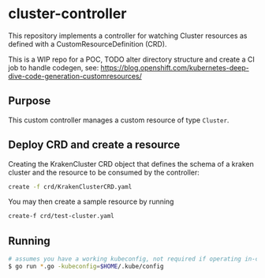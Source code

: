 # cluster-controller

This repository implements a controller for watching Cluster resources as
defined with a CustomResourceDefinition (CRD).

This is a WIP repo for a POC, TODO alter directory structure and create a CI job to handle codegen, see: https://blog.openshift.com/kubernetes-deep-dive-code-generation-customresources/

## Purpose

This custom controller manages a custom resource of type `Cluster`.

## Deploy CRD and create a resource
Creating the KrakenCluster CRD object that defines the schema of a kraken cluster
and the resource to be consumed by the controller:
```sh
create -f crd/KrakenClusterCRD.yaml
```

You may then create a sample resource by running
```sh
create-f crd/test-cluster.yaml
```

## Running

```sh
# assumes you have a working kubeconfig, not required if operating in-cluster
$ go run *.go -kubeconfig=$HOME/.kube/config
```
